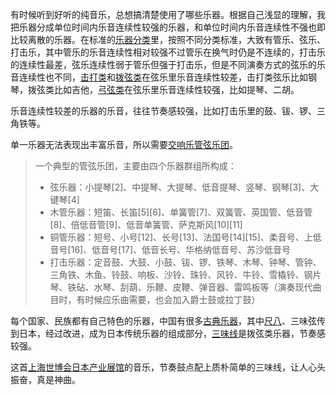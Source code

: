 有时候听到好听的纯音乐，总想搞清楚使用了哪些乐器。根据自己浅显的理解，我把乐器分成单位时间内乐音连续性较强的乐器，和单位时间内乐音连续性不强也即比较离散的乐器。在标准的[乐器分类](https://zh.wikipedia.org/zh-cn/%E4%B9%90%E5%99%A8#.E6.89.93.E6.93.8A.E6.A8.82.E5.99.A8)里，按照不同分类标准，大致有管乐、弦乐、打击乐，其中管乐的乐音连续性相对较强不过管乐在换气时仍是不连续的，打击乐的连续性最差，弦乐连续性弱于管乐但强于打击乐，但是不同演奏方式的弦乐的乐音连续性也不同，[击打类](https://zh.wikipedia.org/zh-cn/%E6%93%8A%E5%BC%A6%E6%A8%82%E5%99%A8)和[拨弦类](https://zh.wikipedia.org/zh-cn/%E6%92%A5%E5%BC%A6%E6%A8%82%E5%99%A8)在弦乐里乐音连续性较差，击打类弦乐比如钢琴，拨弦类比如吉他，[弓弦类](https://zh.wikipedia.org/wiki/%E5%BC%93%E5%BC%A6%E4%B9%90%E5%99%A8)在弦乐里乐音连续性较强，比如提琴、二胡。

乐音连续性较差的乐器的乐音，往往节奏感较强，比如打击乐里的鼓、钹、锣、三角铁等。

单一乐器无法表现出丰富乐音，所以需要[交响乐管弦乐团](https://zh.wikipedia.org/zh-cn/%E7%AE%A1%E5%BC%A6%E6%A8%82%E5%9C%98)。
>一个典型的管弦乐团，主要由四个乐器群组所构成：
>* 弦乐器：小提琴[2]、中提琴、大提琴、低音提琴、竖琴、钢琴[3]、大键琴[4]
>* 木管乐器：短笛、长笛[5][6]、单簧管[7]、双簧管、英国管、低音管[8]、倍低音管[9]、低音单簧管、萨克斯风[10][11]
>* 铜管乐器：短号、小号[12]、长号[13]、法国号[14][15]、柔音号、上低音号[16]、低音号[17]、低音长号、华格纳低音号、苏沙低音号
>* 打击乐器：定音鼓、大鼓、小鼓、钹、锣、铁琴、木琴、钟琴、管钟、三角铁、木鱼、铃鼓、响板、沙铃、珠铃、风铃、牛铃、雪橇铃、钢片琴、铁砧、水琴、刮葫、乐鞭、皮鞭、弹音器、雷鸣板等（演奏现代曲目时，有时候应乐曲需要，也会加入爵士鼓或拉丁鼓）

每个国家、民族都有自己特色的乐器，中国有很多[古典乐器](https://zh.wikipedia.org/zh-cn/%E4%B8%AD%E5%9B%BD%E4%B9%90%E5%99%A8%E5%88%97%E8%A1%A8)，其中[尺八](https://zh.wikipedia.org/zh-hans/%E5%B0%BA%E5%85%AB)、三味弦传到日本，经过改进，成为日本传统乐器的组成部分，[三味线](https://zh.wikipedia.org/zh-hans/%E4%B8%89%E5%91%B3%E7%BA%BF)是拨弦类乐器，节奏感较强。

这首[上海世博会日本产业展馆](http://music.163.com/#/song?id=406355)的音乐，节奏鼓点配上质朴简单的三味线，让人心头振奋，真是神曲。
